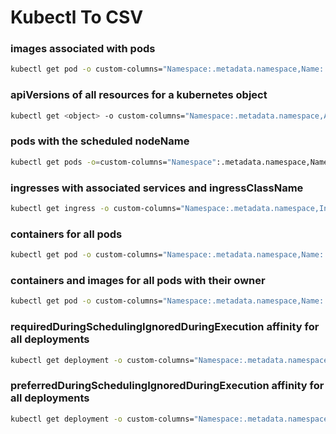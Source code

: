 # Kubectl To CSV

### images associated with pods
```bash
kubectl get pod -o custom-columns="Namespace:.metadata.namespace,Name:.metadata.name,Images:.spec.containers[*].image" -A | tr -s ' ' | sed 's/,/;/g' | tr ' ' ',' > pod_images.csv 
```

### apiVersions of all resources for a kubernetes object

```bash
kubectl get <object> -o custom-columns="Namespace:.metadata.namespace,ApiVersion:.apiVersion,Kind:.kind,Name:.metadata.name" -A | tr -s ' ' | tr ' ' ',' > apiVersion.csv
```

### pods with the scheduled nodeName
```bash
kubectl get pods -o=custom-columns="Namespace":.metadata.namespace,Name:.metadata.name,Node:.spec.nodeName -A | tr -s ' ' | tr ' ' ',' > pod_node.csv
```

### ingresses with associated services and ingressClassName

```bash
kubectl get ingress -o custom-columns="Namespace:.metadata.namespace,IngressName:.metadata.name,IngressClassName:.spec.ingressClassName,Associated Services:.spec.rules[*].http.paths[*].backend.service.name" | tr -s ' ' | sed 's/,/;/g' | tr ' ' ',' > ingress_svc.csv
```

### containers for all pods

```bash
kubectl get pod -o custom-columns="Namespace:.metadata.namespace,Name:.metadata.name,ContainersName:.spec.containers[*].name" -A | tr -s ' ' | tr ',' ';' | tr ' ' ',' | tr ';' ' ' > pod_containers.csv
```

### containers and images for all pods with their owner

```bash
kubectl get pod -o custom-columns="Namespace:.metadata.namespace,Name:.metadata.name,OwnerReferenceKind:.metadata.ownerReferences[0].kind,ContainersNames:.spec.containers[*].name,ContainersImages:.spec.containers[*].image" -A | tr -s ' ' | tr ',' ';' | tr ' ' ',' | tr ';' ' ' > pod_owner_container_images.csv
```

### requiredDuringSchedulingIgnoredDuringExecution affinity for all deployments
```bash
kubectl get deployment -o custom-columns="Namespace:.metadata.namespace,Name:.metadata.name,requiredDuringSchedulingIgnoredDuringExecutionKeys:.spec.template.spec.affinity.nodeAffinity.requiredDuringSchedulingIgnoredDuringExecution.nodeSelectorTerms[*].matchExpressions[*].key,requiredDuringSchedulingIgnoredDuringExecutionOperator:.spec.template.spec.affinity.nodeAffinity.requiredDuringSchedulingIgnoredDuringExecution.nodeSelectorTerms[*].matchExpressions[*].operator,requiredDuringSchedulingIgnoredDuringExecutionValues:.spec.template.spec.affinity.nodeAffinity.requiredDuringSchedulingIgnoredDuringExecution.nodeSelectorTerms[*].matchExpressions[*].values" -A | tr -s ' ' | tr ',' ';' | tr ' ' ',' | tr ';' ' ' > deployment_affinity.csv
```

### preferredDuringSchedulingIgnoredDuringExecution affinity for all deployments
```bash
kubectl get deployment -o custom-columns="Namespace:.metadata.namespace,Name:.metadata.name,preferredDuringSchedulingIgnoredDuringExecutionKeys:.spec.template.spec.affinity.nodeAffinity.preferredDuringSchedulingIgnoredDuringExecution.nodeSelectorTerms[*].matchExpressions[*].key,preferredDuringSchedulingIgnoredDuringExecutionOperator:.spec.template.spec.affinity.nodeAffinity.preferredDuringSchedulingIgnoredDuringExecution.nodeSelectorTerms[*].matchExpressions[*].operator,preferredDuringSchedulingIgnoredDuringExecutionValues:.spec.template.spec.affinity.nodeAffinity.preferredDuringSchedulingIgnoredDuringExecution.nodeSelectorTerms[*].matchExpressions[*].values" -A | tr -s ' ' | tr ',' ';' | tr ' ' ',' | tr ';' ' ' > deployment_affinity.csv
```

